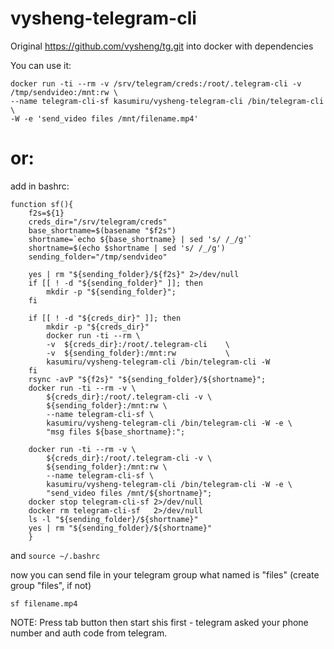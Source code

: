 # vysheng-telegram-cli


Original https://github.com/vysheng/tg.git into docker with dependencies

You can use it:
```
docker run -ti --rm -v /srv/telegram/creds:/root/.telegram-cli -v /tmp/sendvideo:/mnt:rw \
--name telegram-cli-sf kasumiru/vysheng-telegram-cli /bin/telegram-cli  \
-W -e 'send_video files /mnt/filename.mp4'
```

# or:
add in bashrc:
```# send to telegram throught docker
function sf(){
    f2s=${1}
    creds_dir="/srv/telegram/creds"
    base_shortname=$(basename "$f2s")
    shortname=`echo ${base_shortname} | sed 's/ /_/g'`
    shortname=$(echo $shortname | sed 's/ /_/g')
    sending_folder="/tmp/sendvideo"

    yes | rm "${sending_folder}/${f2s}" 2>/dev/null
    if [[ ! -d "${sending_folder}" ]]; then
        mkdir -p "${sending_folder}";
    fi

    if [[ ! -d "${creds_dir}" ]]; then
        mkdir -p "${creds_dir}"
        docker run -ti --rm \
        -v  ${creds_dir}:/root/.telegram-cli    \
        -v  ${sending_folder}:/mnt:rw           \
        kasumiru/vysheng-telegram-cli /bin/telegram-cli -W
    fi
    rsync -avP "${f2s}" "${sending_folder}/${shortname}";
    docker run -ti --rm -v \
        ${creds_dir}:/root/.telegram-cli -v \
        ${sending_folder}:/mnt:rw \
        --name telegram-cli-sf \
        kasumiru/vysheng-telegram-cli /bin/telegram-cli -W -e \
        "msg files ${base_shortname}:";

    docker run -ti --rm -v \
        ${creds_dir}:/root/.telegram-cli -v \
        ${sending_folder}:/mnt:rw \
        --name telegram-cli-sf \
        kasumiru/vysheng-telegram-cli /bin/telegram-cli -W -e \
        "send_video files /mnt/${shortname}";
    docker stop telegram-cli-sf 2>/dev/null
    docker rm telegram-cli-sf   2>/dev/null
    ls -l "${sending_folder}/${shortname}"
    yes | rm "${sending_folder}/${shortname}"
    }
```
and ```source ~/.bashrc```

now you can send file in your telegram group what named is "files" (create group "files", if not)
```
sf filename.mp4
```
NOTE: Press tab button then start shis first - telegram asked your phone number and auth code from telegram. 

